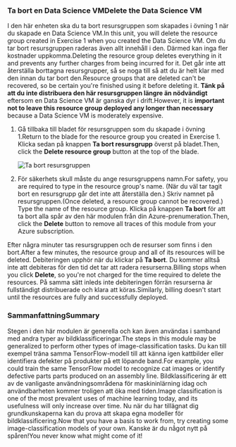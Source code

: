 ### <a name="delete-the-data-science-vm"></a><span data-ttu-id="72e8e-101">Ta bort en Data Science VM</span><span class="sxs-lookup"><span data-stu-id="72e8e-101">Delete the Data Science VM</span></span>

<span data-ttu-id="72e8e-102">I den här enheten ska du ta bort resursgruppen som skapades i övning 1 när du skapade en Data Science VM.</span><span class="sxs-lookup"><span data-stu-id="72e8e-102">In this unit, you will delete the resource group created in Exercise 1 when you created the Data Science VM.</span></span> <span data-ttu-id="72e8e-103">Om du tar bort resursgruppen raderas även allt innehåll i den. Därmed kan inga fler kostnader uppkomma.</span><span class="sxs-lookup"><span data-stu-id="72e8e-103">Deleting the resource group deletes everything in it and prevents any further charges from being incurred for it.</span></span> <span data-ttu-id="72e8e-104">Det går inte att återställa borttagna resursgrupper, så se noga till så att du är helt klar med den innan du tar bort den.</span><span class="sxs-lookup"><span data-stu-id="72e8e-104">Resource groups that are deleted can't be recovered, so be certain you're finished using it before deleting it.</span></span> <span data-ttu-id="72e8e-105">**Tänk på att du inte distribuera den här resursgruppen längre än nödvändigt** eftersom en Data Science VM är ganska dyr i drift.</span><span class="sxs-lookup"><span data-stu-id="72e8e-105">However, it is **important not to leave this resource group deployed any longer than necessary** because a Data Science VM is moderately expensive.</span></span>

1. <span data-ttu-id="72e8e-106">Gå tillbaka till bladet för resursgruppen som du skapade i övning 1.</span><span class="sxs-lookup"><span data-stu-id="72e8e-106">Return to the blade for the resource group you created in Exercise 1.</span></span> <span data-ttu-id="72e8e-107">Klicka sedan på knappen **Ta bort resursgrupp** överst på bladet.</span><span class="sxs-lookup"><span data-stu-id="72e8e-107">Then, click the **Delete resource group** button at the top of the blade.</span></span>

    ![Ta bort resursgruppen](../media-draft/6-delete-resource-group.png)

1. <span data-ttu-id="72e8e-109">För säkerhets skull måste du ange resursgruppens namn.</span><span class="sxs-lookup"><span data-stu-id="72e8e-109">For safety, you are required to type in the resource group's name.</span></span> <span data-ttu-id="72e8e-110">(När du väl tar tagit bort en resursgrupp går det inte att återställa den.) Skriv namnet på resursgruppen.</span><span class="sxs-lookup"><span data-stu-id="72e8e-110">(Once deleted, a resource group cannot be recovered.) Type the name of the resource group.</span></span> <span data-ttu-id="72e8e-111">Klicka på knappen **Ta bort** för att ta bort alla spår av den här modulen från din Azure-prenumeration.</span><span class="sxs-lookup"><span data-stu-id="72e8e-111">Then, click the **Delete** button to remove all traces of this module from your Azure subscription.</span></span>

<span data-ttu-id="72e8e-112">Efter några minuter tas resursgruppen och de resurser som finns i den bort.</span><span class="sxs-lookup"><span data-stu-id="72e8e-112">After a few minutes, the resource group and all of its resources will be deleted.</span></span> <span data-ttu-id="72e8e-113">Debiteringen upphör när du klickar på **Ta bort**. Du kommer alltså inte att debiteras för den tid det tar att radera resurserna.</span><span class="sxs-lookup"><span data-stu-id="72e8e-113">Billing stops when you click **Delete**, so you're not charged for the time required to delete the resources.</span></span> <span data-ttu-id="72e8e-114">På samma sätt inleds inte debiteringen förrän resurserna är fullständigt distribuerade och klara att köras.</span><span class="sxs-lookup"><span data-stu-id="72e8e-114">Similarly, billing doesn't start until the resources are fully and successfully deployed.</span></span>

### <a name="summary"></a><span data-ttu-id="72e8e-115">Sammanfattning</span><span class="sxs-lookup"><span data-stu-id="72e8e-115">Summary</span></span>

<span data-ttu-id="72e8e-116">Stegen i den här modulen är generella och kan även användas i samband med andra typer av bildklassificeringar.</span><span class="sxs-lookup"><span data-stu-id="72e8e-116">The steps in this module may be generalized to perform other types of image-classification tasks.</span></span> <span data-ttu-id="72e8e-117">Du kan till exempel träna samma TensorFlow-modell till att känna igen kattbilder eller identifiera defekter på produkter på ett löpande band.</span><span class="sxs-lookup"><span data-stu-id="72e8e-117">For example, you could train the same TensorFlow model to recognize cat images or identify defective parts parts produced on an assembly line.</span></span> <span data-ttu-id="72e8e-118">Bildklassificering är ett av de vanligaste användningsområdena för maskininlärning idag och användbarheten kommer troligen att öka med tiden.</span><span class="sxs-lookup"><span data-stu-id="72e8e-118">Image classification is one of the most prevalent uses of machine learning today, and its usefulness will only increase over time.</span></span> <span data-ttu-id="72e8e-119">Nu när du har tillägnat dig grundkunskaperna kan du prova att skapa egna modeller för bildklassificering.</span><span class="sxs-lookup"><span data-stu-id="72e8e-119">Now that you have a basis to work from, try creating some image-classification models of your own.</span></span> <span data-ttu-id="72e8e-120">Kanske är du något nytt på spåren!</span><span class="sxs-lookup"><span data-stu-id="72e8e-120">You never know what might come of it!</span></span>